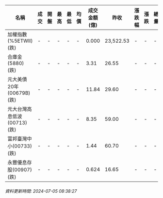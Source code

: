 | 名稱 | 成交 | 開盤 | 最高 | 最低 | 均價 | 成交金額(億) | 昨收 | 漲跌幅 | 漲跌 | 總量 | 昨量 | 振幅 |
| -------- | -------- | -------- | -------- |-------- | -------- | -------- |-------- |-------- |-------- | -------- | -------- |-------- |
|加權指數(%5ETWII) (跌)|-|-|-|-|-|0.000|23,522.53|-|-|-|-|0.00%|
|合庫金(5880) (跌)|-|-|-|-|-|3.31|26.55|-|-|-|-|0.00%|
|元大美債20年(00679B) (跌)|-|-|-|-|-|11.84|29.60|-|-|-|-|0.00%|
|元大台灣高息低波(00713) (跌)|-|-|-|-|-|8.35|59.00|-|-|-|-|0.00%|
|富邦臺灣中小(00733) (跌)|-|-|-|-|-|1.44|60.70|-|-|-|-|0.00%|
|永豐優息存股(00907) (跌)|-|-|-|-|-|0.624|16.65|-|-|-|-|0.00%|
###### 資料更新時間: 2024-07-05 08:38:27